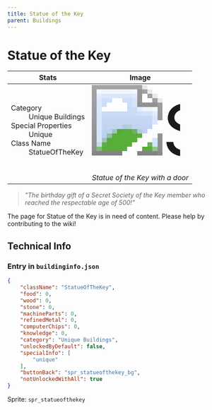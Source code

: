 ```yaml
---
title: Statue of the Key
parent: Buildings
---
```

# Statue of the Key

[//]: # (Pre-generated content)
<table><thead><tr><th>Stats</th><th>Image</th></tr></thead><tbody><tr><td><dl><dt>Category</dt><dd>Unique Buildings</dd><dt>Special Properties</dt><dd>Unique</dd><dt>Class Name</dt><dd>StatueOfTheKey</dd></dl></td><td><style>.building-image {width: 200px;height: 200px;overflow: hidden;position: relative;}.building-image img {image-rendering: pixelated;object-fit: none;transform: scale(10);transform-origin: left top;position: absolute;left: 0;top: 0;}.resource-image {width: 200px;height: 200px;overflow: hidden;position: relative;}.resource-image img {image-rendering: pixelated;object-fit: none;transform: scale(20);transform-origin: left top;position: absolute;left: 0;top: 0;}.building-icon {width: 20px;height: 20px;overflow: hidden;position: relative;display: inline-block;}.building-icon img {image-rendering: pixelated;object-fit: none;transform: scale(1);transform-origin: left top;position: absolute;left: 0;top: 0;}.resource-icon {width: 20px;height: 20px;overflow: hidden;position: relative;display: inline-block;}.resource-icon img {image-rendering: pixelated;object-fit: none;transform: scale(2);transform-origin: left top;position: absolute;left: 0;top: 0;}</style><div class="building-image"><img style="object-position: -234px -1082px;" src="https://tfe2-wiki.github.io/assets/sprites.png" alt="Statue of the Key Back"><img style="object-position: -506px -961px;" src="https://tfe2-wiki.github.io/assets/sprites.png" alt="Statue of the Key"></div><i>Statue of the Key with a door</i></td></tr></tbody></table><blockquote><i>"The birthday gift of a Secret Society of the Key member who reached the respectable age of 500!"</i></blockquote>

The page for Statue of the Key is in need of content. Please help by contributing to the wiki!

## Technical Info
### Entry in `buildinginfo.json`

```json
{
    "className": "StatueOfTheKey",
    "food": 0,
    "wood": 0,
    "stone": 0,
    "machineParts": 0,
    "refinedMetal": 0,
    "computerChips": 0,
    "knowledge": 0,
    "category": "Unique Buildings",
    "unlockedByDefault": false,
    "specialInfo": [
        "unique"
    ],
    "buttonBack": "spr_statueofthekey_bg",
    "notUnlockedWithAll": true
}
```

Sprite: `spr_statueofthekey`

